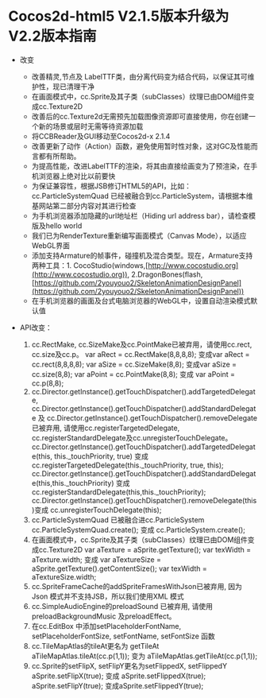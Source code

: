 # Cocos2d-html5 V2.1.5版本升级为V2.2版本指南

- 改变	- 改善精灵,节点及 LabelTTF类，由分离代码变为结合代码，以保证其可维护性，现已清理干净	- 在画面模式中，cc.Sprite及其子类（subClasses）纹理已由DOM组件变成cc.Texture2D	- 改善后的cc.Texture2d无需预先加载图像资源即可直接使用，你在创建一个新的场景或层时无需等待资源加载	- 将CCBReader及GUI移动至Cocos2d-x 2.1.4	- 改善更新了动作（Action）函数，避免使用暂时性对象，这对GC及性能而言都有所帮助。	- 为提高性能，改进LabelTTF的渲染，将其由直接绘画变为了预渲染，在手机浏览器上绝对比以前要快	- 为保证兼容性，根据JSB修订HTML5的API，比如：cc.ParticleSystemQuad 已经被融合到cc.ParticleSystem，请根据本维基网站第二部分内容对其进行检查	- 为手机浏览器添加隐藏的url地址栏（Hiding url address bar），请检查模版及hello world	- 我们已为RenderTexture重新编写画面模式（Canvas Mode），以适应WebGL界面	- 添加支持Armature的帧事件，碰撞机及混合类型。现在，Armature支持两种工具：1. CocoStudio(windows,[http://www.cocostudio.org](http://www.cocostudio.org)), 2.DragonBones(flash,[https://github.com/2youyouo2/SkeletonAnimationDesignPanel](https://github.com/2youyouo2/SkeletonAnimationDesignPanel))	- 在手机浏览器的画面及台式电脑浏览器的WebGL中，设置自动渲染模式默认值
- API改变：	1.	cc.RectMake, cc.SizeMake及cc.PointMake已被弃用，请使用cc.rect, cc.size及cc.p。var aRect = cc.RectMake(8,8,8,8); 变成var aRect = cc.rect(8,8,8,8);var aSize = cc.SizeMake(8,8); 变成var aSize = cc.size(8,8);var aPoint = cc.PointMake(8,8); 变成 var aPoint = cc.p(8,8);	2.	cc.Director.getInstance().getTouchDispatcher().addTargetedDelegate, cc.Director.getInstance().getTouchDispatcher().addStandardDelegate 及 cc.Director.getInstance().getTouchDispatcher().removeDelegate 已被弃用, 请使用cc.registerTargetedDelegate, cc.registerStandardDelegate及cc.unregisterTouchDelegate。 cc.Director.getInstance().getTouchDispatcher().addTargetedDelegate(this, this._touchPriority, true) 变成cc.registerTargetedDelegate(this._touchPriority, true, this);cc.Director.getInstance().getTouchDispatcher().addStandardDelegate(this,this._touchPriority) 变成cc.registerStandardDelegate(this,this._touchPriority);cc.Director.getInstance().getTouchDispatcher().removeDelegate(this)变成 cc.unregisterTouchDelegate(this);	3.	cc.ParticleSystemQuad 已被融合进cc.ParticleSystemcc.ParticleSystemQuad.create(); 变成 cc.ParticleSystem.create();	4.	在画面模式中，cc.Sprite及其子类（subClasses）纹理已由DOM组件变成cc.Texture2D var aTexture = aSprite.getTexture(); var texWidth = aTexture.width; 变成 var aTextureSize = aSprite.getTexture().getContentSize(); var texWidth = aTextureSize.width;	5.	cc.SpriteFrameCache的addSpriteFramesWithJson已被弃用, 因为 Json 模式并不支持JSB，所以我们使用XML 模式	6.	cc.SimpleAudioEngine的preloadSound 已被弃用, 请使用 preloadBackgroundMusic 及preloadEffect。	7.	在cc.EditBox 中添加setPlaceholderFontName, setPlaceholderFontSize, setFontName, setFontSize 函数 	8.	cc.TileMapAtlas的tileAt更名为 getTileAtaTileMapAtlas.tileAt(cc.p(1,1)); 变为 aTileMapAtlas.getTileAt(cc.p(1,1));	9.	cc.Sprite的setFlipX, setFlipY更名为setFlippedX, setFlippedYaSprite.setFlipX(true); 变成 aSprite.setFlippedX(true); aSprite.setFlipY(true); 变成aSprite.setFlippedY(true);